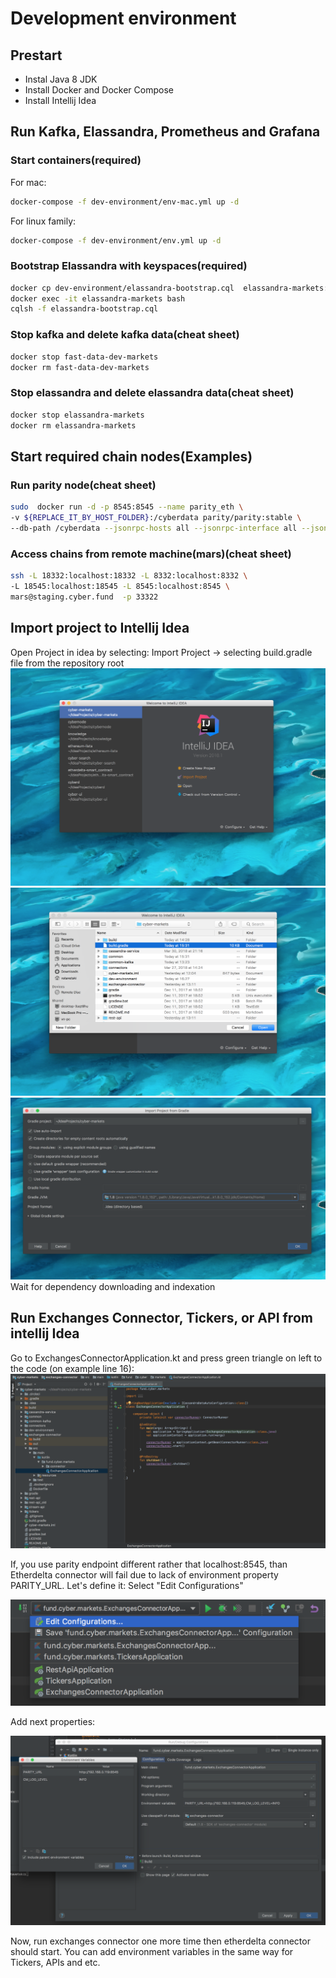 # Development environment

## Prestart
* Instal Java 8 JDK
* Install Docker and Docker Compose
* Install Intellij Idea

## Run Kafka, Elassandra, Prometheus and Grafana
### Start containers(required)
For mac:
```bash
docker-compose -f dev-environment/env-mac.yml up -d
```
For linux family:
```bash
docker-compose -f dev-environment/env.yml up -d
```
### Bootstrap Elassandra with keyspaces(required)
```bash
docker cp dev-environment/elassandra-bootstrap.cql  elassandra-markets:/elassandra-bootstrap.cql
docker exec -it elassandra-markets bash
cqlsh -f elassandra-bootstrap.cql
```

### Stop kafka and delete kafka data(cheat sheet)
```bash
docker stop fast-data-dev-markets
docker rm fast-data-dev-markets
```
### Stop elassandra and delete elassandra data(cheat sheet)
```bash
docker stop elassandra-markets
docker rm elassandra-markets
```

## Start required chain nodes(Examples)
### Run parity node(cheat sheet)
```bash
sudo  docker run -d -p 8545:8545 --name parity_eth \
-v ${REPLACE_IT_BY_HOST_FOLDER}:/cyberdata parity/parity:stable \
--db-path /cyberdata --jsonrpc-hosts all --jsonrpc-interface all --jsonrpc-threads 4
```

### Access chains from remote machine(mars)(cheat sheet)
```bash
ssh -L 18332:localhost:18332 -L 8332:localhost:8332 \
-L 18545:localhost:18545 -L 8545:localhost:8545 \
mars@staging.cyber.fund  -p 33322
```

## Import project to Intellij Idea
Open Project in idea by selecting: Import Project -> selecting build.gradle file from the repository root
![Select Import Project](images/select-import-project.png)
![Select Build Gradle](images/select-build-gradle.png)
![Import Settings](images/gradle-settings.png)
Wait for dependency downloading and indexation

## Run Exchanges Connector, Tickers, or API from intellij Idea
Go to ExchangesConnectorApplication.kt and press green triangle on left to the code (on example line 16):
![Start Pump](images/start-exchanges-connector.png)

If, you use parity endpoint different rather that localhost:8545, than Etherdelta connector will fail due to lack of environment property PARITY_URL.
Let's define it: Select "Edit Configurations"

![Select Edit Run Configuration](images/select-edit-configurations.png)

Add next properties:

![Add variables](images/add-environment-variables.png)

Now, run exchanges connector one more time then etherdelta connector should start.
You can add environment variables in the same way for Tickers, APIs and etc.
